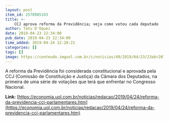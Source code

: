 ```yaml
---
layout: post
item_id: 2570985103
title: >-
    CCJ aprova reforma da Previdência; veja como votou cada deputado
author: Tatu D'Oquei
date: 2019-04-23 22:34:00
pub_date: 2019-04-23 22:34:00
time_added: 2019-04-24 22:28:21
categories: []
tags: []
image: https://conteudo.imguol.com.br/c/noticias/49/2019/04/23/23abr2019---comissao-de-constituicao-e-justica-da-camara-dos-deputados-debate-reforma-da-previdencia-1556053611801_v2_615x300.jpg
---
```


A reforma da Previdência foi considerada constitucional e aprovada pela CCJ (Comissão de Constituição e Justiça) da Câmara dos Deputados, na primeira de uma série de votações que terá que enfrentar no Congresso Nacional.

**Link:** [https://economia.uol.com.br/noticias/redacao/2019/04/24/reforma-da-previdencia-ccj-parlamentares.htm](https://economia.uol.com.br/noticias/redacao/2019/04/24/reforma-da-previdencia-ccj-parlamentares.htm)

